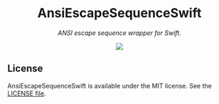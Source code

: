 <p align="center">
    <h1 align="center">AnsiEscapeSequenceSwift</h1>
</p1>

<p align="center"><i>ANSI escape sequence wrapper for Swift.</i></p>

<p align="center">
    <a href=".license-mit"><img src="https://img.shields.io/badge/license-MIT-blue.svg"></a>
</p>

## License
AnsiEscapeSequenceSwift is available under the MIT license. See the [LICENSE file](https://github.com/atsushi130/AnsiEscapeSequenceSwift/blob/master/license).
